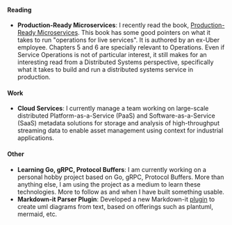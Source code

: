 #### Reading

- **Production-Ready Microservices**: I recently read the book, [Production-Ready Microservices](http://shop.oreilly.com/product/0636920053675.do). This book has some good pointers on what it takes to run "operations for live services". It is authored by an ex-Uber employee. Chapters 5 and 6 are specially relevant to Operations. Even if Service Operations is not of particular interest, it still makes for an interesting read from a Distributed Systems perspective, specifically what it takes to build and run a distributed systems service in production.

#### Work

- **Cloud Services**: I currently manage a team working on large-scale distributed Platform-as-a-Service (PaaS) and Software-as-a-Service (SaaS) metadata solutions for storage and analysis of high-throughput streaming data to enable asset management using context for industrial applications.

#### Other

- **Learning Go, gRPC, Protocol Buffers**: I am currently working on a personal hobby project based on Go, gRPC, Protocol Buffers. More than anything else, I am using the project as a medium to learn these technologies. More to follow as and when I have built something usable.
- **Markdown-it Parser Plugin**: Developed a new Markdown-it [plugin](https://github.com/manastalukdar/markdown-it-textual-uml) to create uml diagrams from text, based on offerings such as plantuml, mermaid, etc.
